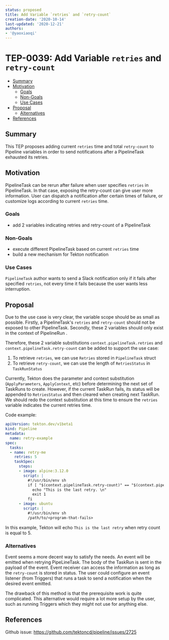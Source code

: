 ```yaml
---
status: proposed
title: Add Variable `retries` and `retry-count`
creation-date: '2020-10-14'
last-updated: '2020-12-21'
authors:
- '@yaoxiaoqi'
---
```


# TEP-0039: Add Variable `retries` and `retry-count`

<!-- toc -->
- [Summary](#summary)
- [Motivation](#motivation)
  - [Goals](#goals)
  - [Non-Goals](#non-goals)
  - [Use Cases](#use-cases)
- [Proposal](#proposal)
  - [Alternatives](#alternatives)
- [References](#references)
<!-- /toc -->

## Summary

This TEP proposes adding current `retries` time and total `retry-count` to Pipeline variables in
order to send notifications after a PipelineTask exhausted its retries.

## Motivation

PipelineTask can be rerun after failure when user specifies `retries` in PipelineTask. In
that case, exposing the retry-count can give user more information. User can dispatch a
notification after certain times of failure, or customize logs according to current `retries`
time.

### Goals

- add 2 variables indicating retries and retry-count of a PipelineTask

### Non-Goals

- execute different PipelineTask based on current `retries` time
- build a new mechanism for Tekton notification

### Use Cases

`PipelineTask` author wants to send a Slack notification only if it fails after specified
`retries`, not every time it fails because the user wants less interruption.

## Proposal

Due to the use case is very clear, the variable scope should be as small as possible. Firstly,
a PipelineTask's `retries` and `retry-count` should not be exposed to other PipelineTask. Secondly,
these 2 variables should only exist in the context of PipelineRun .

Therefore, these 2 variable substitutions `context.pipelineTask.retries` and `context.pipelineTask.retry-count`
can be added to support the use case:

1. To retrieve `retries`, we can use `Retries` stored in `PipelineTask` struct
2. To retrieve `retry-count`, we can use the length of `RetriesStatus` in `TaskRunStatus`

Currently, Tekton does the parameter and context substitution (`ApplyParameters`, `ApplyContext`, etc)
before determining the next set of TaskRuns to create. However, if the current TaskRun fails, its status
will be appended to `RetriesStatus` and then cleared when creating next TaskRun. We should redo
the context substitution at this time to ensure the `retries` variable indicates the current retries time.

Code example:

```yaml
apiVersion: tekton.dev/v1beta1
kind: Pipeline
metadata:
  name: retry-example
spec:
  tasks:
  - name: retry-me
    retries: 5
    taskSpec:
      steps:
      - image: alpine:3.12.0
        script: |
          #!/usr/bin/env sh
          if [ "$(context.pipelineTask.retry-count)" == "$(context.pipelineTask.retries)" ]; then
            echo "This is the last retry. \n"
            exit 1
          fi
      - image: ubuntu
        script: |
          #!/usr/bin/env sh
          /path/to/<program-that-fails>
```

In this example, Tekton will echo `This is the last retry` when retry count is equal to 5.

### Alternatives

Event seems a more decent way to satisfy the needs. An event will be emitted when retrying PipeLineTask.
The body of the TaskRun is sent in the payload of the event. Event receiver can access the
information as long as the `retry-count` is stored in status. The user could configure an event listener
(from Triggers) that runs a task to send a notification when the desired event emitted.

The drawback of this method is that the prerequisite work is quite
complicated. This alternative would require a lot more setup by the user, such as running Triggers
which they might not use for anything else.


## References

Github issue: <https://github.com/tektoncd/pipeline/issues/2725>
